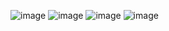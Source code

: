 ![image](https://user-images.githubusercontent.com/91055754/170938652-86c24ad6-ac66-4d83-b47e-562fddc0ce3c.png)
![image](https://user-images.githubusercontent.com/91055754/170938749-f7bd10d2-6804-46bd-b13b-9cf86cfd367c.png)
![image](https://user-images.githubusercontent.com/91055754/170938829-0224d6a6-45d3-4d72-8a9a-a543db514050.png)
![image](https://user-images.githubusercontent.com/91055754/170938900-4154bcb3-5452-4713-b66c-a93473aed7c1.png)

